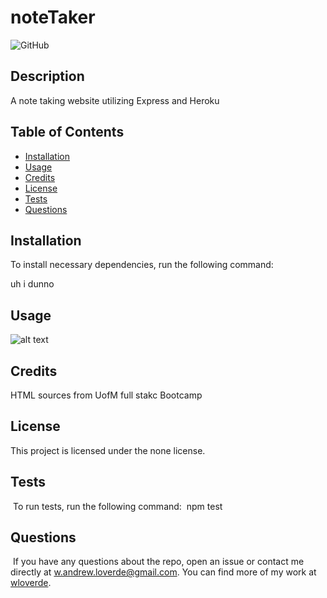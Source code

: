 
# noteTaker
![GitHub](https://img.shields.io/badge/license-none-blue)

## Description
    
A note taking website utilizing Express and Heroku
    
## Table of Contents 

- [Installation](#installation)
- [Usage](#usage)
- [Credits](#credits)
- [License](#license)
- [Tests](#tests)
- [Questions](#questions)

## Installation

To install necessary dependencies, run the following command:

uh i dunno
    
## Usage
    
![alt text](assets/images/)
    
## Credits
    
HTML sources from UofM full stakc Bootcamp
    
## License

This project is licensed under the none license.
    
## Tests
​
To run tests, run the following command:
​
npm test
​
## Questions
​
If you have any questions about the repo, open an issue or contact me directly at w.andrew.loverde@gmail.com. You can find more of my work at [wloverde](https://github.com/wloverde/).
